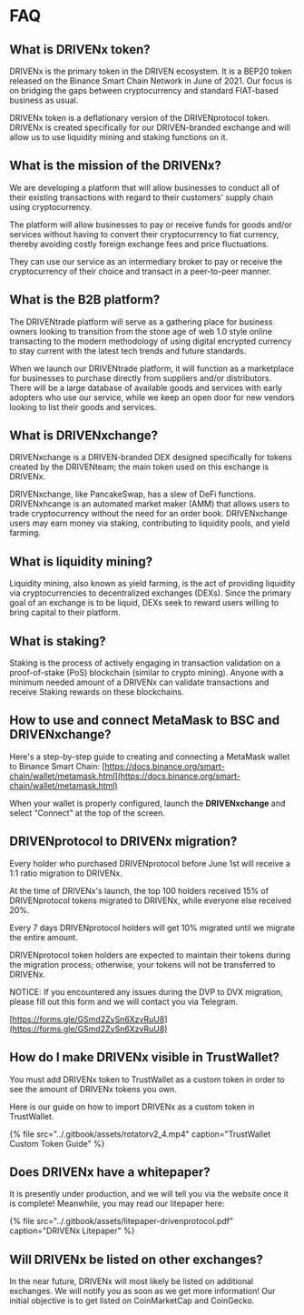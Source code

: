 # FAQ

## What is DRIVENx token?

DRIVENx is the primary token in the DRIVEN ecosystem. It is a BEP20 token released on the Binance Smart Chain Network in June of 2021. Our focus is on bridging the gaps between cryptocurrency and standard FIAT-based business as usual.

DRIVENx token is a deflationary version of the DRIVENprotocol token. DRIVENx is created specifically for our DRIVEN-branded exchange and will allow us to use liquidity mining and staking functions on it.

## What is the mission of the DRIVENx?

We are developing a platform that will allow businesses to conduct all of their existing transactions with regard to their customers' supply chain using cryptocurrency.

The platform will allow businesses to pay or receive funds for goods and/or services without having to convert their cryptocurrency to fiat currency, thereby avoiding costly foreign exchange fees and price fluctuations.

They can use our service as an intermediary broker to pay or receive the cryptocurrency of their choice and transact in a peer-to-peer manner.

## What is the B2B platform?

The DRIVENtrade platform will serve as a gathering place for business owners looking to transition from the stone age of web 1.0 style online transacting to the modern methodology of using digital encrypted currency to stay current with the latest tech trends and future standards.

When we launch our DRIVENtrade platform, it will function as a marketplace for businesses to purchase directly from suppliers and/or distributors. There will be a large database of available goods and services with early adopters who use our service, while we keep an open door for new vendors looking to list their goods and services.

## What is DRIVENxchange?

DRIVENxchange is a DRIVEN-branded DEX designed specifically for tokens created by the DRIVENteam; the main token used on this exchange is DRIVENx.

DRIVENxchange, like PancakeSwap, has a slew of DeFi functions. DRIVENxhcange is an automated market maker \(AMM\) that allows users to trade cryptocurrency without the need for an order book. DRIVENxchange users may earn money via staking, contributing to liquidity pools, and yield farming.

## What is liquidity mining?

Liquidity mining, also known as yield farming, is the act of providing liquidity via cryptocurrencies to decentralized exchanges \(DEXs\). Since the primary goal of an exchange is to be liquid, DEXs seek to reward users willing to bring capital to their platform.

## What is staking?

Staking is the process of actively engaging in transaction validation on a proof-of-stake \(PoS\) blockchain \(similar to crypto mining\). Anyone with a minimum needed amount of a DRIVENx can validate transactions and receive Staking rewards on these blockchains.

## **How to use and connect MetaMask to BSC and DRIVENxchange?**

Here's a step-by-step guide to creating and connecting a MetaMask wallet to Binance Smart Chain: [https://docs.binance.org/smart-chain/wallet/metamask.html](https://docs.binance.org/smart-chain/wallet/metamask.html)

When your wallet is properly configured, launch the **DRIVENxchange** and select “Connect” at the top of the screen.

## DRIVENprotocol to DRIVENx migration?

Every holder who purchased DRIVENprotocol before June 1st will receive a 1:1 ratio migration to DRIVENx.

At the time of DRIVENx's launch, the top 100 holders received 15% of DRIVENprotocol tokens migrated to DRIVENx, while everyone else received 20%.

Every 7 days DRIVENprotocol holders will get 10% migrated until we migrate the entire amount.

DRIVENprotocol token holders are expected to maintain their tokens during the migration process; otherwise, your tokens will not be transferred to DRIVENx.

NOTICE: If you encountered any issues during the DVP to DVX migration, please fill out this form and we will contact you via Telegram.

[https://forms.gle/GSmd2ZySn6XzvRuU8](https://forms.gle/GSmd2ZySn6XzvRuU8)

## How do I make DRIVENx visible in TrustWallet?

You must add DRIVENx token to TrustWallet as a custom token in order to see the amount of DRIVENx tokens you own.

Here is our guide on how to import DRIVENx as a custom token in TrustWallet.

{% file src="../.gitbook/assets/rotatorv2\_4.mp4" caption="TrustWallet Custom Token Guide" %}

## **Does DRIVENx have a whitepaper?**

It is presently under production, and we will tell you via the website once it is complete! Meanwhile, you may read our litepaper here:

{% file src="../.gitbook/assets/litepaper-drivenprotocol.pdf" caption="DRIVENx Litepaper" %}

## Will DRIVENx be listed on other exchanges?

In the near future, DRIVENx will most likely be listed on additional exchanges. We will notify you as soon as we get more information! Our initial objective is to get listed on CoinMarketCap and CoinGecko.

